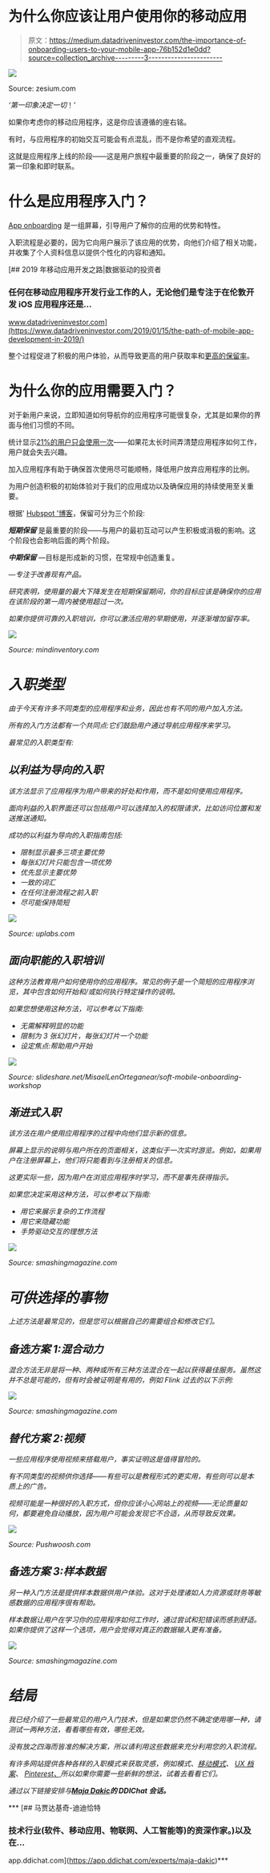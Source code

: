 # 为什么你应该让用户使用你的移动应用

> 原文：<https://medium.datadriveninvestor.com/the-importance-of-onboarding-users-to-your-mobile-app-76b152d1e0dd?source=collection_archive---------3----------------------->

![](img/c1761379d8ca5b8b42b9d0f5260c60c0.png)

Source: zesium.com

*‘第一印象决定一切*！’

如果你考虑你的移动应用程序，这是你应该遵循的座右铭。

有时，与应用程序的初始交互可能会有点混乱，而不是你希望的直观流程。

这就是应用程序上线的阶段——这是用户旅程中最重要的阶段之一，确保了良好的第一印象和即时联系。

# 什么是应用程序入门？

[App onboarding](https://en.wikipedia.org/wiki/User_onboarding) 是一组屏幕，引导用户了解你的应用的优势和特性。

入职流程是必要的，因为它向用户展示了该应用的优势，向他们介绍了相关功能，并收集了个人资料信息以提供个性化的内容和通知。

[](https://www.datadriveninvestor.com/2019/01/15/the-path-of-mobile-app-development-in-2019/) [## 2019 年移动应用开发之路|数据驱动的投资者

### 任何在移动应用程序开发行业工作的人，无论他们是专注于在伦敦开发 iOS 应用程序还是…

www.datadriveninvestor.com](https://www.datadriveninvestor.com/2019/01/15/the-path-of-mobile-app-development-in-2019/) 

整个过程促进了积极的用户体验，从而导致更高的用户获取率和[更高的保留率](https://practicoanalytics.com/mobile-app-retention-rates/)。

# 为什么你的应用需要入门？

对于新用户来说，立即知道如何导航你的应用程序可能很复杂，尤其是如果你的界面与他们习惯的不同。

统计显示[21%的用户只会使用一次](http://info.localytics.com/blog/21-percent-of-users-abandon-apps-after-one-use)——如果花太长时间弄清楚应用程序如何工作，用户就会失去兴趣。

加入应用程序有助于确保首次使用尽可能顺畅，降低用户放弃应用程序的比例。

为用户创造积极的初始体验对于我们的应用成功以及确保应用的持续使用至关重要。

根据' [Hubspot '博客](https://blog.hubspot.com/)，保留可分为三个阶段:

***短期保留*** 是最重要的阶段——与用户的最初互动可以产生积极或消极的影响。这个阶段也会影响后面的两个阶段。

***中期保留*** —目标是形成新的习惯，在常规中创造重复。

*—专注于改善现有产品。*

*研究表明，使用量的最大下降发生在短期保留期间，你的目标应该是确保你的应用在该阶段的第一周内被使用超过一次。*

*如果你提供可靠的入职培训，你可以激活应用的早期使用，并逐渐增加留存率。*

*![](img/bf8853feba061d48cae26ce38dd9d7a8.png)*

*Source: mindinventory.com*

# *入职类型*

*由于今天有许多不同类型的应用程序和业务，因此也有不同的用户加入方法。*

*所有的入门方法都有一个共同点:它们鼓励用户通过导航应用程序来学习。*

*最常见的入职类型有:*

## *以利益为导向的入职*

*该方法显示了应用程序为用户带来的好处和作用，而不是如何使用应用程序。*

*面向利益的入职界面还可以包括用户可以选择加入的权限请求，比如访问位置和发送推送通知。*

*成功的以利益为导向的入职指南包括:*

*   *限制显示最多三项主要优势*
*   *每张幻灯片只能包含一项优势*
*   *优先显示主要优势*
*   *一致的词汇*
*   *在任何注册流程之前入职*
*   *尽可能保持简短*

*![](img/ef910f17d12a73e416d15708dfed5e16.png)*

*Source: uplabs.com*

## *面向职能的入职培训*

*这种方法教育用户如何使用你的应用程序。常见的例子是一个简短的应用程序浏览，其中包含如何开始和/或如何执行特定操作的说明。*

*如果您想使用这种方法，可以参考以下指南:*

*   *无需解释明显的功能*
*   *限制为 3 张幻灯片，每张幻灯片一个功能*
*   *设定焦点:帮助用户开始*

*![](img/d760bb527d7d7cba6a22c1cb4dc6fe5e.png)*

*Source: slideshare.net/MisaelLenOrteganear/soft-mobile-onboarding-workshop*

## *渐进式入职*

*该方法在用户使用应用程序的过程中向他们显示新的信息。*

*屏幕上显示的说明与用户所在的页面相关，这类似于一次实时游览。例如，如果用户在注册屏幕上，他们将只能看到与注册相关的信息。*

*这更实际一些，因为用户在浏览应用程序时学习，而不是事先获得指示。*

*如果您决定采用这种方法，可以参考以下指南:*

*   *用它来展示复杂的工作流程*
*   *用它来隐藏功能*
*   *手势驱动交互的理想方法*

*![](img/04bd1aef6339604f0aa16153f50c30a5.png)*

*Source: smashingmagazine.com*

# *可供选择的事物*

*上述方法是最常见的，但是您可以根据自己的需要组合和修改它们。*

## *备选方案 1:混合动力*

*混合方法无非是将一种、两种或所有三种方法混合在一起以获得最佳服务。虽然这并不总是可能的，但有时会被证明是有用的，例如 Flink 过去的以下示例:*

*![](img/e8452e7c7eb75279fdf3f3d163a1d1c6.png)*

*Source: smashingmagazine.com*

## *替代方案 2:视频*

*一些应用程序使用视频来搭载用户，事实证明这是值得冒险的。*

*有不同类型的视频供你选择——有些可以是教程形式的更实用，有些则可以是本质上的广告。*

*视频可能是一种很好的入职方式，但你应该小心网站上的视频——无论质量如何，都要避免自动播放，因为用户可能会发现它不合适，从而导致反效果。*

*![](img/1ff56462ba3c0a71fc9fdaa53981a9d3.png)*

*Source: Pushwoosh.com*

## *备选方案 3:样本数据*

*另一种入门方法是提供样本数据供用户体验。这对于处理诸如人力资源或财务等敏感数据的应用程序很有帮助。*

*样本数据让用户在学习你的应用程序如何工作时，通过尝试和犯错误而感到舒适。如果你提供了这样一个选项，用户会觉得对真正的数据输入更有准备。*

*![](img/101acb3d304186c65122a68dd2f08059.png)*

*Source: smashingmagazine.com*

# *结局*

*我已经介绍了一些最常见的用户入门技术，但是如果您仍然不确定使用哪一种，请测试一两种方法，看看哪些有效，哪些无效。*

*没有放之四海而皆准的解决方案，所以请利用这些数据来充分利用您的入职流程。*

*有许多网站提供各种各样的入职模式来获取灵感，例如模式、[移动模式](https://www.mobile-patterns.com/)、 [UX 档案](http://uxarchive.com/)、 [Pinterest、](https://www.pinterest.com/)所以如果你需要一些新鲜的想法，试着去看看它们。*

*通过以下链接安排与[**Maja Dakic**](https://app.ddichat.com/experts/maja-dakic)**的 DDIChat 会话。***

***[](https://app.ddichat.com/experts/maja-dakic) [## 马贾达基奇-迪迪恰特

### 技术行业(软件、移动应用、物联网、人工智能等)的资深作家。)以及在…

app.ddichat.com](https://app.ddichat.com/experts/maja-dakic)***